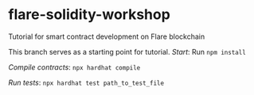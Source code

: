 # flare-solidity-workshop
Tutorial for smart contract development on Flare blockchain

This branch serves as a starting point for tutorial.
*Start*: Run `npm install`

*Compile contracts*: `npx hardhat compile`

*Run tests*: `npx hardhat test path_to_test_file`
